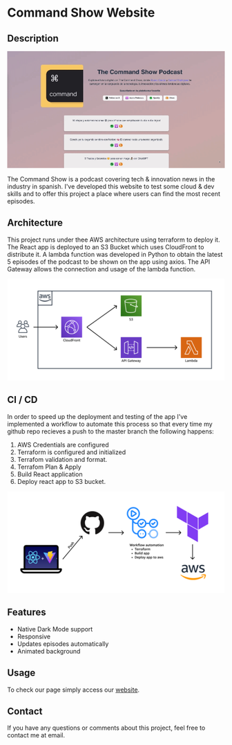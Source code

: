 # Command Show Website

## Description
<p align="center">
<img src="./src/assets/cshow.gif" alt="Command Show screenshot">
</p>

The Command Show is a podcast covering tech & innovation news in the industry in spanish. I've developed this website to test some cloud & dev skills and to offer this project a place where users can find the most recent episodes. 

## Architecture
This project runs under thee AWS architecture using terraform to deploy it. The React app is deployed to an S3 Bucket which uses CloudFront to distribute it. A lambda function was developed in Python to obtain the latest 5 episodes of the podcast to be shown on the app using axios. The API Gateway allows the connection and usage of the lambda function.

![Command Show architecture](./src/assets/aws_architecture.png)


## CI / CD
In order to speed up the deployment and testing of the app I've implemented a workflow to automate this process so that every time my github repo recieves a push to the master branch the following happens:
1. AWS Credentials are configured
2. Terraform is configured and initialized
3. Terrafom validation and format.
4. Terrafom Plan & Apply
5. Build React application
6. Deploy react app to S3 bucket.

![Command Show CI/CD](./src/assets/CICD.png)

## Features
* Native Dark Mode support
* Responsive
* Updates episodes automatically
* Animated background


## Usage
To check our page simply access our [website](https://www.commandshow.lvrpiz.com).

## Contact
If you have any questions or comments about this project, feel free to contact me at email.